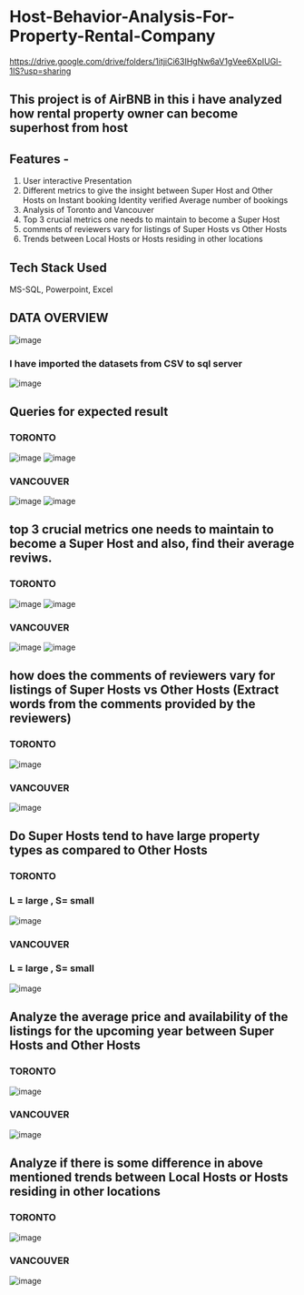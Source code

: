 # Host-Behavior-Analysis-For-Property-Rental-Company
 https://drive.google.com/drive/folders/1itjiCi63IHgNw6aV1gVee6XpIUGl-1IS?usp=sharing
## This project is of AirBNB in this i have analyzed how rental property owner can become superhost from host
## Features -
1. User interactive Presentation
2. Different metrics to give the insight between Super Host and Other Hosts on 
   Instant booking
   Identity verified 
   Average number of bookings
3. Analysis of Toronto and Vancouver
4. Top 3 crucial metrics one needs to maintain to become a Super Host
5. comments of reviewers vary for listings of Super Hosts vs Other Hosts
6. Trends between Local Hosts or Hosts residing in other locations
## Tech Stack Used 
MS-SQL, Powerpoint, Excel
## DATA OVERVIEW
![image](https://user-images.githubusercontent.com/111194246/186385103-58638b1d-7cd5-46ff-a2d1-ad79922f63bc.png)
### I have imported the datasets from CSV to sql server
![image](https://user-images.githubusercontent.com/111194246/186382080-816526bd-8b05-439e-a689-940f9664a980.png)
## Queries for expected result
### TORONTO
![image](https://user-images.githubusercontent.com/111194246/186384184-35389fd9-6344-449b-b3cb-cd82b4780519.png)
![image](https://user-images.githubusercontent.com/111194246/186384282-f9b24081-4cdc-4f59-ab22-4e092d59a77c.png)
### VANCOUVER
![image](https://user-images.githubusercontent.com/111194246/186384567-bc1c1e19-9583-4696-a7ab-f580f0decd22.png)
![image](https://user-images.githubusercontent.com/111194246/186384633-532ed34f-4b64-497b-adf8-c9b114f7cb09.png)
## top 3 crucial metrics one needs to maintain to become a Super Host and also, find their average reviws.
### TORONTO
![image](https://user-images.githubusercontent.com/111194246/186385842-68986b7a-5890-415c-9e97-94458001e741.png)
![image](https://user-images.githubusercontent.com/111194246/186386016-47b14152-8a7e-4a88-a8ea-66bee001a7ec.png)
### VANCOUVER
![image](https://user-images.githubusercontent.com/111194246/186386109-472fb167-f059-48c8-8537-9432bb5355e7.png)
![image](https://user-images.githubusercontent.com/111194246/186386157-f3e203b5-60b5-4102-b2a1-46b6e327a2ea.png)
##  how does the comments of reviewers vary for listings of Super Hosts vs Other Hosts (Extract words from the comments provided by the reviewers)
### TORONTO
![image](https://user-images.githubusercontent.com/111194246/186386808-8316bba0-30cb-4765-b9b4-c94799e4c8cb.png)
### VANCOUVER
![image](https://user-images.githubusercontent.com/111194246/186387636-53bcf089-d047-44ad-9b00-3f5e74b35fe8.png)
## Do Super Hosts tend to have large property types as compared to Other Hosts
### TORONTO
### L = large , S= small
![image](https://user-images.githubusercontent.com/111194246/186388047-9717adfc-e9e5-49cb-b61c-12e7b37a74ed.png)
### VANCOUVER
### L = large , S= small
![image](https://user-images.githubusercontent.com/111194246/186388155-5d768838-d322-44f4-90f5-c5f614ee3c2b.png)
##  Analyze the average price and availability of the listings for the upcoming year between Super Hosts and Other Hosts
### TORONTO
![image](https://user-images.githubusercontent.com/111194246/186388563-061d2e15-f53a-471b-b7ad-b331734a44e6.png)
### VANCOUVER
![image](https://user-images.githubusercontent.com/111194246/186388711-ef705355-6c40-4d5a-a205-8945bbc2f02b.png)
##  Analyze if there is some difference in above mentioned trends between Local Hosts or Hosts residing in other locations
### TORONTO
![image](https://user-images.githubusercontent.com/111194246/186389165-660b8ff4-5fbf-45ff-a45a-42c242534695.png)
### VANCOUVER
![image](https://user-images.githubusercontent.com/111194246/186389294-5ab7c9e0-1ae0-476b-b991-3ea10eb8da82.png)
